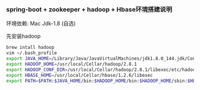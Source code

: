 ### spring-boot + zookeeper + hadoop + Hbase环境搭建说明

环境依赖: Mac Jdk-1.8 (自选)

先安装hadoop

```bash
brew intall hadoop
vim ~/.bash_profile
export JAVA_HOME=/Library/Java/JavaVirtualMachines/jdk1.8.0_144.jdk/Contents/Home
export HADOOP_HOME=/usr/local/Cellar/hadoop/2.8.1
export HADOOP_CONF_DIR=/usr/local/Cellar/hadoop/2.8.1/libexec/etc/hadoop
export HBASE_HOME=/usr/local/Cellar/hbase/1.2.6/libexec
export PATH=$PATH:$JAVA_HOME/bin:$HADOOP_HOME/bin:$HADOOP_HOME/sbin:$HBASE_HOME/bin:$HBASE_HOME/libexec/conf

```
